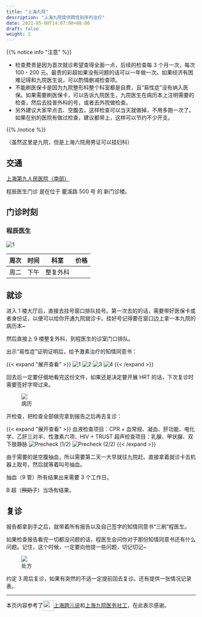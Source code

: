 ```yaml
---
title: "上海九院"
description: "上海九院提供跨性别序列治疗"
date: 2021-05-08T14:07:00+08:00
draft: false
weight: 2
---
```


{{% notice info "注意" %}}

- 检查费贵是因为首次就诊希望查得全面一点，后续的检查每 3 个月一次，每次 100 - 200 元。最贵的彩超如果没有问题的话可以一年做一次。如果经济有困难记得和九院医生说，可以酌情删减检查项。
- 不能刷医保卡是因为九院整形科整个科室都是自费，且“易性症”没有纳入医保。如果需要刷医保卡，可以告诉九院医生，九院医生在病历本上注明需要的检查，然后去挂普外科的号，或者去外院做检查。
- 另外建议大家早点去、空腹去，这样检查可以当天就做掉，不用多跑一次了。如果在别的医院有做过检查，建议都带上，这样可以节约不少开支。

{{% /notice %}}

（虽然这里是九院，但是上海六院用男证可以挂妇科）

## 交通

[上海第九人民医院（南部）](https://amap.com/place/B0FFHGMHTC)

程辰医生门诊 是在位于 瞿溪路 500 号 的 新门诊楼。

## 门诊时刻

### 程辰医生

![1](/images/doctor/cheng-chen.jpg)

| 周次 | 时间 |   科室   | 价格 |
| :--: | :--: | :------: | :--: |
| 周二 | 下午 | 整复外科 |      |

## 就诊

进入 1 楼大厅后，直接去挂号窗口排队挂号。第一次去的的话，需要带好医保卡或者身份证，以便可以给你开通九院就诊卡。挂好号记得要在窗口边上拿一本九院的病历本~

然后直接上 9 楼整复外科，到程医生的诊室门口排队。

出示“易性症”证明证明后，给予激素治疗的知情同意书：

{{< expand "展开查看" >}}
![1](/images/doctor/sh9/1.webp)
![2](/images/doctor/sh9/2.webp)
![3](/images/doctor/sh9/3.webp)
![4](/images/doctor/sh9/4.webp)
{{< /expand >}}

回去后一定要仔细地看完这份文件，如果还是决定要开展 HRT 的话，下次复诊时需要签好字带过来。

<figure>
<img src="/images/doctor/sh9/5.webp">
<figcaption>
<span style="font-style:normal">病历</span>
</figcaption>
</figure>

开检查，把检查全部做完拿到报告之后再去复诊：

{{< expand "展开查看" >}}
血液检查项目：CPR + 血常规、凝血、肝功能、电化学、乙肝三对半、性激素六项、HIV + TRUST
超声检查项目：乳腺、甲状腺、双下肢静脉
![Precheck (1/2)](/images/doctor/sh9/precheck-1.png)
![Precheck (2/2)](/images/doctor/sh9/precheck-2.png)
{{< /expand >}}

由于需要的是空腹抽血，所以需要第二天一大早就往九院赶。直接拿着就诊卡去机器上取号，然后就等着叫号抽血。

抽血（9 管）所有结果出来需要 3 个工作日。

B 超（~~照奶子~~）当场有结果。

## 复诊

报告都拿到手之后，就带着所有报告以及自己签字的知情同意书“三刷”程医生。

如果检查报告看完一切都没问题的话，程医生会问你对于那份知情同意书还有什么问题。记住，这个时候，一定要向他提一些问题，切记切记~

<figure>
<img src="/images/doctor/sh9/7.webp">
<figcaption>
<span style="font-style:normal">处方</span>
</figcaption>
</figure>

约定 3 周后复诊，如果有突然的不适一定提前回去复诊。还有提供一张情况记录表。

---

本页内容参考了[<img src="/images/transtalk.webp" style="display:inline;height:2em;vertical-align:middle">上海跨儿说](https://mp.weixin.qq.com/s/YfwBpWsmKbHxjxzoVeD6mw)和[上海九院医务社工](https://mp.weixin.qq.com/s/wnvrYViJfsJSxzAlAM_mUw)，在此表示感谢。
